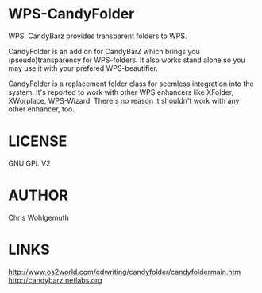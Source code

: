 WPS-CandyFolder
===============

WPS. CandyBarz provides transparent folders to WPS.

CandyFolder is an add on for CandyBarZ which brings you (pseudo)transparency for WPS-folders. It also works stand alone so you may use it with your prefered WPS-beautifier. 

CandyFolder is a replacement folder class for seemless integration into the system. It's reported to work with other WPS enhancers like XFolder, XWorplace, WPS-Wizard. There's no reason it shouldn't work with any other enhancer, too.

LICENSE
===============
GNU GPL V2

AUTHOR
===============
Chris Wohlgemuth

LINKS
===============
http://www.os2world.com/cdwriting/candyfolder/candyfoldermain.htm
http://candybarz.netlabs.org